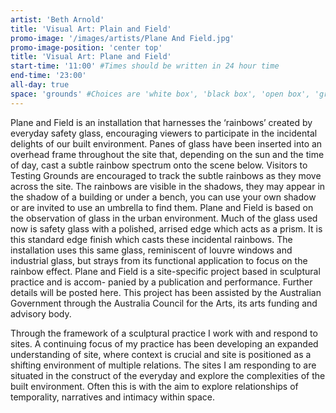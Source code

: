 ```yaml
---
artist: 'Beth Arnold'
title: 'Visual Art: Plain and Field'
promo-image: '/images/artists/Plane And Field.jpg'
promo-image-position: 'center top'
title: 'Visual Art: Plane and Field'
start-time: '11:00' #Times should be written in 24 hour time
end-time: '23:00'
all-day: true
space: 'grounds' #Choices are 'white box', 'black box', 'open box', 'grounds'
---
```

<!-- Description -->
Plane and Field is an installation that harnesses the ‘rainbows’ created by everyday safety glass, encouraging viewers to participate in the incidental delights of our built environment.
Panes of glass have been inserted into an overhead frame throughout the site that, depending on the sun and the time of day, cast a subtle rainbow spectrum onto the scene below.
Visitors to Testing Grounds are encouraged to track the subtle rainbows as they move across the site. The rainbows are visible in the shadows, they may appear in the shadow of a building or under a bench, you can use your own shadow or are invited to use an umbrella to find them.
Plane and Field is based on the observation of glass in the urban environment. Much of the glass used now is safety glass with a polished, arrised edge which acts as a prism. It is this standard edge finish which casts these incidental rainbows. The installation uses this same glass, reminiscent of louvre windows and industrial glass, but strays from its functional application to focus on the rainbow effect.
Plane and Field is a site-specific project based in sculptural practice and is accom- panied by a publication and performance. Further details will be posted here.
This project has been assisted by the Australian Government through the Australia Council for the Arts, its arts funding and advisory body.

<!-- Bio -->
Through the framework of a sculptural practice I work with and respond to sites. A continuing focus of my practice has been developing an expanded understanding of site, where context is crucial and site is positioned as a shifting environment of multiple relations. The sites I am responding to are situated in the construct of the everyday and explore the complexities of the built environment. Often this is with the aim to explore relationships of temporality, narratives and intimacy within space.
